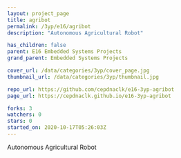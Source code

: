 ```yaml
---
layout: project_page
title: agribot
permalink: /3yp/e16/agribot
description: "Autonomous Agricultural Robot"

has_children: false
parent: E16 Embedded Systems Projects
grand_parent: Embedded Systems Projects

cover_url: /data/categories/3yp/cover_page.jpg
thumbnail_url: /data/categories/3yp/thumbnail.jpg

repo_url: https://github.com/cepdnaclk/e16-3yp-agribot
page_url: https://cepdnaclk.github.io/e16-3yp-agribot

forks: 3
watchers: 0
stars: 0
started_on: 2020-10-17T05:26:03Z
---
```

Autonomous Agricultural Robot

